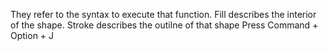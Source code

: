 They refer to the syntax to execute that function. 
Fill describes the interior of the shape. Stroke describes the outilne of that shape
Press Command + Option + J 
